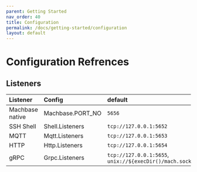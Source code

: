 ```yaml
---
parent: Getting Started
nav_order: 40
title: Configuration
permalink: /docs/getting-started/configuration
layout: default
---
```

# Configuration Refrences

## Listeners

| Listener                  | Config            | default                 |
|:--------------------------|:------------------|:------------------------|
| Machbase native           | Machbase.PORT_NO  | `5656`                  |
| SSH Shell                 | Shell.Listeners   | `tcp://127.0.0.1:5652`  |
| MQTT                      | Mqtt.Listeners    | `tcp://127.0.0.1:5653`  |
| HTTP                      | Http.Listeners    | `tcp://127.0.0.1:5654`  |
| gRPC                      | Grpc.Listeners    | `tcp://127.0.0.1:5655`, `unix://${execDir()/mach.sock` |

